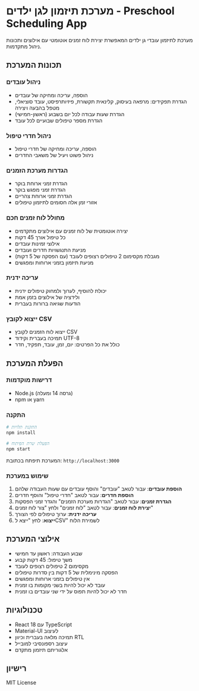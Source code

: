 # מערכת תיזמון לגן ילדים - Preschool Scheduling App

מערכת לתיזמון עובדי גן ילדים המאפשרת יצירת לוח זמנים אוטומטי עם אילוצים ותכונות ניהול מתקדמות.

## תכונות המערכת

### ניהול עובדים
- הוספה, עריכה ומחיקה של עובדים
- הגדרת תפקידים: מרפאה בעיסוק, קלינאית תקשורת, פיזיותרפיסט, עובד סוציאלי, מטפל בהבעה ויצירה
- הגדרת שעות עבודה לכל יום בשבוע (ראשון-חמישי)
- הגדרת מספר טיפולים שבועיים לכל עובד

### ניהול חדרי טיפול
- הוספה, עריכה ומחיקה של חדרי טיפול
- ניהול פשוט ויעיל של משאבי החדרים

### הגדרות מערכת הזמנים
- הגדרת זמני ארוחת בוקר
- הגדרת זמני מפגש בוקר
- הגדרת זמני ארוחת צהריים
- אזורי זמן אלה חסומים לתיזמון טיפולים

### מחולל לוח זמנים חכם
- יצירה אוטומטית של לוח זמנים עם אילוצים מתקדמים
- כל טיפול אורך 45 דקות
- אילוצי זמינות עובדים
- מניעת התנגשויות חדרים ועובדים
- מגבלת מקסימום 2 טיפולים רצופים לעובד (עם הפסקה של 5 דקות)
- מניעת תיזמון בזמני ארוחות ומפגשים

### עריכה ידנית
- יכולת להוסיף, לערוך ולמחוק טיפולים ידנית
- ולידציה של אילוצים בזמן אמת
- הודעות שגיאה ברורות בעברית

### ייצוא לקובץ CSV
- ייצוא לוח הזמנים לקובץ CSV
- תמיכה בעברית וקידוד UTF-8
- כולל את כל הפרטים: יום, זמן, עובד, תפקיד, חדר

## הפעלת המערכת

### דרישות מוקדמות
- Node.js (גרסה 14 ומעלה)
- npm או yarn

### התקנה
```bash
# התקנת תלויות
npm install

# הפעלת שרת הפיתוח
npm start
```

המערכת תיפתח בכתובת: `http://localhost:3000`

### שימוש במערכת

1. **הוספת עובדים**: עבור לטאב "עובדים" והוסף עובדים עם שעות העבודה שלהם
2. **הוספת חדרים**: עבור לטאב "חדרי טיפול" והוסף חדרים
3. **הגדרת זמנים**: עבור לטאב "הגדרות מערכת הזמנים" והגדר זמני הפסקות
4. **יצירת לוח זמנים**: עבור לטאב "לוח זמנים" ולחץ "צור לוח זמנים"
5. **עריכה ידנית**: ערוך טיפולים לפי הצורך
6. **ייצוא**: לחץ "ייצא לCSV" לשמירת הלוח

## אילוצי המערכת

- שבוע העבודה: ראשון עד חמישי
- משך טיפול: 45 דקות קבוע
- מקסימום 2 טיפולים רצופים לעובד
- הפסקה מינימלית של 5 דקות בין סדרות טיפולים
- אין טיפולים בזמני ארוחות ומפגשים
- עובד לא יכול להיות בשני מקומות בו זמנית
- חדר לא יכול להיות תפוס על ידי שני עובדים בו זמנית

## טכנולוגיות
- React 18 עם TypeScript
- Material-UI לעיצוב
- תמיכה מלאה בעברית וכיוון RTL
- עיצוב רספונסיבי למובייל
- אלגוריתם תיזמון מתקדם

## רישיון
MIT License
